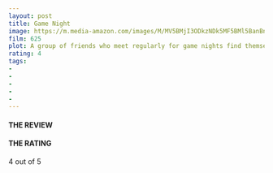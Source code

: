 ```yaml
---
layout: post
title: Game Night
image: https://m.media-amazon.com/images/M/MV5BMjI3ODkzNDk5MF5BMl5BanBnXkFtZTgwNTEyNjY2NDM@._V1_UX182_CR0,0,182,268_AL_.jpg
film: 625
plot: A group of friends who meet regularly for game nights find themselves entangled in a real-life mystery when the shady brother of one of them is seemingly kidnapped by dangerous gangsters.
rating: 4
tags:
- 
- 
- 
- 
- 
---
```


#### THE REVIEW


#### THE RATING
4 out of 5